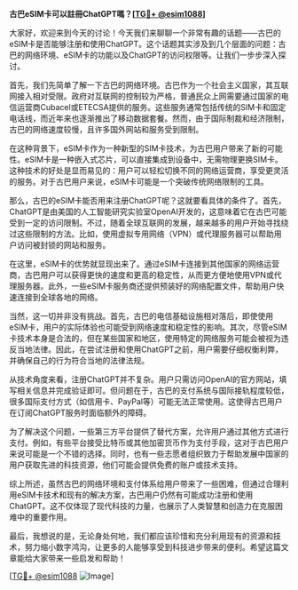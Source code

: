 **古巴eSIM卡可以註冊ChatGPT嗎？[[TG💪+ @esim1088](https://t.me/s/esim1088)]**

大家好，欢迎来到今天的讨论！今天我们来聊聊一个非常有趣的话题——古巴的eSIM卡是否能够注册和使用ChatGPT。这个话题其实涉及到几个层面的问题：古巴的网络环境、eSIM卡的功能以及ChatGPT的访问权限等。让我们一步步深入探讨。

首先，我们先简单了解一下古巴的网络环境。古巴作为一个社会主义国家，其互联网接入相对受限。政府对互联网的控制较为严格，普通民众上网需要通过国家的电信运营商Cubacel或ETECSA提供的服务。这些服务通常包括传统的SIM卡和固定电话线，而近年来也逐渐推出了移动数据套餐。然而，由于国际制裁和经济限制，古巴的网络速度较慢，且许多国外网站和服务受到限制。

在这种背景下，eSIM卡作为一种新型的SIM卡技术，为古巴用户带来了新的可能性。eSIM卡是一种嵌入式芯片，可以直接集成到设备中，无需物理更换SIM卡。这种技术的好处是显而易见的：用户可以轻松切换不同的网络运营商，享受更灵活的服务。对于古巴用户来说，eSIM卡可能是一个突破传统网络限制的工具。

那么，古巴的eSIM卡能否用来注册ChatGPT呢？这就要看具体的条件了。首先，ChatGPT是由美国的人工智能研究实验室OpenAI开发的，这意味着它在古巴可能受到一定的访问限制。不过，随着全球互联网的发展，越来越多的用户开始寻找绕过这些限制的方法。比如，使用虚拟专用网络（VPN）或代理服务器可以帮助用户访问被封锁的网站和服务。

在这里，eSIM卡的优势就显现出来了。通过eSIM卡连接到其他国家的网络运营商，古巴用户可以获得更快的速度和更高的稳定性，从而更方便地使用VPN或代理服务器。此外，一些eSIM卡服务商还提供预装好的网络配置文件，帮助用户快速连接到全球各地的网络。

当然，这一切并非没有挑战。首先，古巴的电信基础设施相对落后，即使使用eSIM卡，用户的实际体验也可能受到网络速度和稳定性的影响。其次，尽管eSIM卡技术本身是合法的，但在某些国家和地区，使用特定的网络服务可能会被视为违反当地法律。因此，在尝试注册和使用ChatGPT之前，用户需要仔细权衡利弊，并确保自己的行为符合当地的法律法规。

从技术角度来看，注册ChatGPT并不复杂。用户只需访问OpenAI的官方网站，填写相关信息并完成验证即可。但问题在于，古巴的支付系统与国际接轨程度较低，很多国际支付方式（如信用卡、PayPal等）可能无法正常使用。这使得古巴用户在订阅ChatGPT服务时面临额外的障碍。

为了解决这个问题，一些第三方平台提供了替代方案，允许用户通过其他方式进行支付。例如，有些平台接受比特币或其他加密货币作为支付手段，这对于古巴用户来说可能是一个不错的选择。同时，也有一些志愿者组织致力于帮助发展中国家的用户获取先进的科技资源，他们可能会提供免费的账户或技术支持。

综上所述，虽然古巴的网络环境和支付体系给用户带来了一些困难，但通过合理利用eSIM卡技术和现有的解决方案，古巴用户仍然有可能成功注册和使用ChatGPT。这不仅体现了现代科技的力量，也展示了人类智慧和创造力在克服困难中的重要作用。

最后，我想说的是，无论身处何地，我们都应该珍惜和充分利用现有的资源和技术，努力缩小数字鸿沟，让更多的人能够享受到科技进步带来的便利。希望这篇文章能给大家带来一些启发和帮助！

[[TG💪+ @esim1088](https://t.me/s/esim1088) ![Image](https://i.postimg.cc/4NQfJmqS/Snipaste-2025-05-13-00-14-12.png)]